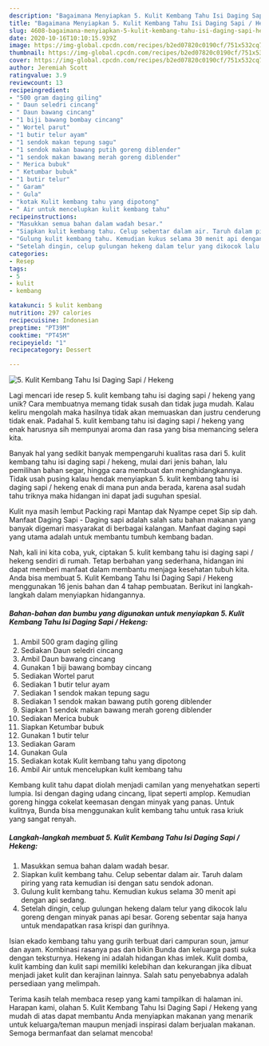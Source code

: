 ```yaml
---
description: "Bagaimana Menyiapkan 5. Kulit Kembang Tahu Isi Daging Sapi / Hekeng Anti Gagal"
title: "Bagaimana Menyiapkan 5. Kulit Kembang Tahu Isi Daging Sapi / Hekeng Anti Gagal"
slug: 4608-bagaimana-menyiapkan-5-kulit-kembang-tahu-isi-daging-sapi-hekeng-anti-gagal
date: 2020-10-16T10:10:15.939Z
image: https://img-global.cpcdn.com/recipes/b2ed07820c0190cf/751x532cq70/5-kulit-kembang-tahu-isi-daging-sapi-hekeng-foto-resep-utama.jpg
thumbnail: https://img-global.cpcdn.com/recipes/b2ed07820c0190cf/751x532cq70/5-kulit-kembang-tahu-isi-daging-sapi-hekeng-foto-resep-utama.jpg
cover: https://img-global.cpcdn.com/recipes/b2ed07820c0190cf/751x532cq70/5-kulit-kembang-tahu-isi-daging-sapi-hekeng-foto-resep-utama.jpg
author: Jeremiah Scott
ratingvalue: 3.9
reviewcount: 13
recipeingredient:
- "500 gram daging giling"
- " Daun seledri cincang"
- " Daun bawang cincang"
- "1 biji bawang bombay cincang"
- " Wortel parut"
- "1 butir telur ayam"
- "1 sendok makan tepung sagu"
- "1 sendok makan bawang putih goreng diblender"
- "1 sendok makan bawang merah goreng diblender"
- " Merica bubuk"
- " Ketumbar bubuk"
- "1 butir telur"
- " Garam"
- " Gula"
- "kotak Kulit kembang tahu yang dipotong"
- " Air untuk mencelupkan kulit kembang tahu"
recipeinstructions:
- "Masukkan semua bahan dalam wadah besar."
- "Siapkan kulit kembang tahu. Celup sebentar dalam air. Taruh dalam piring yang rata kemudian isi dengan satu sendok adonan."
- "Gulung kulit kembang tahu. Kemudian kukus selama 30 menit api dengan api sedang."
- "Setelah dingin, celup gulungan hekeng dalam telur yang dikocok lalu goreng dengan minyak panas api besar. Goreng sebentar saja hanya untuk mendapatkan rasa krispi dan gurihnya."
categories:
- Resep
tags:
- 5
- kulit
- kembang

katakunci: 5 kulit kembang 
nutrition: 297 calories
recipecuisine: Indonesian
preptime: "PT39M"
cooktime: "PT45M"
recipeyield: "1"
recipecategory: Dessert

---
```



![5. Kulit Kembang Tahu Isi Daging Sapi / Hekeng](https://img-global.cpcdn.com/recipes/b2ed07820c0190cf/751x532cq70/5-kulit-kembang-tahu-isi-daging-sapi-hekeng-foto-resep-utama.jpg)

Lagi mencari ide resep 5. kulit kembang tahu isi daging sapi / hekeng yang unik? Cara membuatnya memang tidak susah dan tidak juga mudah. Kalau keliru mengolah maka hasilnya tidak akan memuaskan dan justru cenderung tidak enak. Padahal 5. kulit kembang tahu isi daging sapi / hekeng yang enak harusnya sih mempunyai aroma dan rasa yang bisa memancing selera kita.

Banyak hal yang sedikit banyak mempengaruhi kualitas rasa dari 5. kulit kembang tahu isi daging sapi / hekeng, mulai dari jenis bahan, lalu pemilihan bahan segar, hingga cara membuat dan menghidangkannya. Tidak usah pusing kalau hendak menyiapkan 5. kulit kembang tahu isi daging sapi / hekeng enak di mana pun anda berada, karena asal sudah tahu triknya maka hidangan ini dapat jadi suguhan spesial.

Kulit nya masih lembut Packing rapi Mantap dak Nyampe cepet Sip sip dah. Manfaat Daging Sapi - Daging sapi adalah salah satu bahan makanan yang banyak digemari masyarakat di berbagai kalangan. Manfaat daging sapi yang utama adalah untuk membantu tumbuh kembang badan.


Nah, kali ini kita coba, yuk, ciptakan 5. kulit kembang tahu isi daging sapi / hekeng sendiri di rumah. Tetap berbahan yang sederhana, hidangan ini dapat memberi manfaat dalam membantu menjaga kesehatan tubuh kita. Anda bisa membuat 5. Kulit Kembang Tahu Isi Daging Sapi / Hekeng menggunakan 16 jenis bahan dan 4 tahap pembuatan. Berikut ini langkah-langkah dalam menyiapkan hidangannya.

<!--inarticleads1-->

##### Bahan-bahan dan bumbu yang digunakan untuk menyiapkan 5. Kulit Kembang Tahu Isi Daging Sapi / Hekeng:

1. Ambil 500 gram daging giling
1. Sediakan  Daun seledri cincang
1. Ambil  Daun bawang cincang
1. Gunakan 1 biji bawang bombay cincang
1. Sediakan  Wortel parut
1. Sediakan 1 butir telur ayam
1. Sediakan 1 sendok makan tepung sagu
1. Sediakan 1 sendok makan bawang putih goreng diblender
1. Siapkan 1 sendok makan bawang merah goreng diblender
1. Sediakan  Merica bubuk
1. Siapkan  Ketumbar bubuk
1. Gunakan 1 butir telur
1. Sediakan  Garam
1. Gunakan  Gula
1. Sediakan kotak Kulit kembang tahu yang dipotong
1. Ambil  Air untuk mencelupkan kulit kembang tahu


Kembang kulit tahu dapat diolah menjadi camilan yang menyehatkan seperti lumpia. Isi dengan daging udang cincang, lipat seperti amplop. Kemudian goreng hingga cokelat keemasan dengan minyak yang panas. Untuk kulitnya, Bunda bisa menggunakan kulit kembang tahu untuk rasa kriuk yang sangat renyah. 

<!--inarticleads2-->

##### Langkah-langkah membuat 5. Kulit Kembang Tahu Isi Daging Sapi / Hekeng:

1. Masukkan semua bahan dalam wadah besar.
1. Siapkan kulit kembang tahu. Celup sebentar dalam air. Taruh dalam piring yang rata kemudian isi dengan satu sendok adonan.
1. Gulung kulit kembang tahu. Kemudian kukus selama 30 menit api dengan api sedang.
1. Setelah dingin, celup gulungan hekeng dalam telur yang dikocok lalu goreng dengan minyak panas api besar. Goreng sebentar saja hanya untuk mendapatkan rasa krispi dan gurihnya.


Isian ekado kembang tahu yang gurih terbuat dari campuran soun, jamur dan ayam. Kombinasi rasanya pas dan bikin Bunda dan keluarga pasti suka dengan teksturnya. Hekeng ini adalah hidangan khas imlek. Kulit domba, kulit kambing dan kulit sapi memiliki kelebihan dan kekurangan jika dibuat menjadi jaket kulit dan kerajinan lainnya. Salah satu penyebabnya adalah persediaan yang melimpah. 

Terima kasih telah membaca resep yang kami tampilkan di halaman ini. Harapan kami, olahan 5. Kulit Kembang Tahu Isi Daging Sapi / Hekeng yang mudah di atas dapat membantu Anda menyiapkan makanan yang menarik untuk keluarga/teman maupun menjadi inspirasi dalam berjualan makanan. Semoga bermanfaat dan selamat mencoba!

